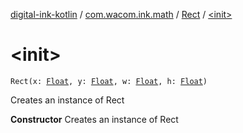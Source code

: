 [digital-ink-kotlin](../../index.md) / [com.wacom.ink.math](../index.md) / [Rect](index.md) / [&lt;init&gt;](./-init-.md)

# &lt;init&gt;

`Rect(x: `[`Float`](https://kotlinlang.org/api/latest/jvm/stdlib/kotlin/-float/index.html)`, y: `[`Float`](https://kotlinlang.org/api/latest/jvm/stdlib/kotlin/-float/index.html)`, w: `[`Float`](https://kotlinlang.org/api/latest/jvm/stdlib/kotlin/-float/index.html)`, h: `[`Float`](https://kotlinlang.org/api/latest/jvm/stdlib/kotlin/-float/index.html)`)`

Creates an instance of Rect

**Constructor**
Creates an instance of Rect

